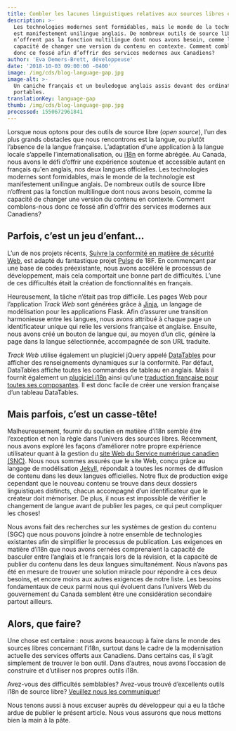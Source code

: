 ```yaml
---
title: Combler les lacunes linguistiques relatives aux sources libres en français
description: >-
  Les technologies modernes sont formidables, mais le monde de la technologie
  est manifestement unilingue anglais. De nombreux outils de source libre
  n’offrent pas la fonction multilingue dont nous avons besoin, comme la
  capacité de changer une version du contenu en contexte. Comment comblons-nous
  donc ce fossé afin d’offrir des services modernes aux Canadiens?
author: 'Eva Demers-Brett, développeuse'
date: '2018-10-03 09:00:00 -0400'
image: /img/cds/blog-language-gap.jpg
image-alt: >-
  Un caniche français et un bouledogue anglais assis devant des ordinateurs
  portables.
translationKey: language-gap
thumb: /img/cds/blog-language-gap.jpg
processed: 1550672961841
---
```


Lorsque nous optons pour des outils de source libre (*open source*), l’un des plus grands obstacles que nous rencontrons est la langue, ou plutôt l’absence de la langue française. L’adaptation d’une application à la langue locale s’appelle l’internationalisation, ou [i18n](https://fr.wikipedia.org/wiki/Internationalisation_(informatique)) en forme abrégée. Au Canada, nous avons le défi d’offrir une expérience soutenue et accessible autant en français qu'en anglais, nos deux langues officielles. Les technologies modernes sont formidables, mais le monde de la technologie est manifestement unilingue anglais. De nombreux outils de source libre n’offrent pas la fonction multilingue dont nous avons besoin, comme la capacité de changer une version du contenu en contexte. Comment comblons-nous donc ce fossé afin d’offrir des services modernes aux Canadiens?

## Parfois, c’est un jeu d’enfant...

L’un de nos projets récents, [Suivre la conformité en matière de sécurité Web](https://cds-snc.github.io/track-web-security-compliance/accueil/), est adapté du fantastique projet [Pulse](https://pulse.cio.gov/) de 18F. En commençant par une base de codes préexistante, nous avons accéléré le processus de développement, mais cela comportait une bonne part de difficultés. L’une de ces difficultés était la création de fonctionnalités en français.

Heureusement, la tâche n’était pas trop difficile. Les pages Web pour l’application *Track Web* sont générées grâce à [Jinja](http://jinja.pocoo.org/docs/2.10/), un langage de modélisation pour les applications Flask. Afin d’assurer une transition harmonieuse entre les langues, nous avons attribué à chaque page un identificateur unique qui relie les versions française et anglaise. Ensuite, nous avons créé un bouton de langue qui, au moyen d’un clic, génère la page dans la langue sélectionnée, accompagnée de son URL traduite.

*Track Web* utilise également un plugiciel jQuery appelé [DataTables](https://datatables.net/) pour afficher des renseignements dynamiques sur la conformité. Par défaut, DataTables affiche toutes les commandes de tableau en anglais. Mais il fournit également un [plugiciel i18n](https://datatables.net/plug-ins/i18n/) ainsi qu’une [traduction française pour toutes ses composantes](https://datatables.net/plug-ins/i18n/French). Il est donc facile de créer une version française d’un tableau DataTables.

## Mais parfois, c’est un casse-tête!

Malheureusement, fournir du soutien en matière d’i18n semble être l’exception et non la règle dans l’univers des sources libres. Récemment, nous avons exploré les façons d’améliorer notre propre expérience utilisateur quant à la gestion du [site Web du Service numérique canadien (SNC)](https://numerique.canada.ca/). Nous nous sommes assurés que le site Web, conçu grâce au langage de modélisation [Jekyll](https://jekyllrb.com/), répondait à toutes les normes de diffusion de contenu dans les deux langues officielles. Notre flux de production exige cependant que le nouveau contenu se trouve dans deux dossiers linguistiques distincts, chacun accompagné d’un identificateur que le créateur doit mémoriser. De plus, il nous est impossible de vérifier le changement de langue avant de publier les pages, ce qui peut compliquer les choses!

Nous avons fait des recherches sur les systèmes de gestion du contenu (SGC) que nous pouvons joindre à notre ensemble de technologies existantes afin de simplifier le processus de publication. Les exigences en matière d’i18n que nous avons cernées comprenaient la capacité de basculer entre l’anglais et le français lors de la révision, et la capacité de publier du contenu dans les deux langues simultanément. Nous n’avons pas été en mesure de trouver une solution miracle pour répondre à ces deux besoins, et encore moins aux autres exigences de notre liste. Les besoins fondamentaux de ceux parmi nous qui évoluent dans l’univers Web du gouvernement du Canada semblent être une considération secondaire partout ailleurs.

## Alors, que faire?

Une chose est certaine : nous avons beaucoup à faire dans le monde des sources libres concernant l’i18n, surtout dans le cadre de la modernisation actuelle des services offerts aux Canadiens. Dans certains cas, il s’agit simplement de trouver le bon outil. Dans d’autres, nous avons l’occasion de construire et d’utiliser nos propres outils i18n.

Avez-vous des difficultés semblables? Avez-vous trouvé d’excellents outils i18n de source libre? [Veuillez nous les communiquer](#contact-us-links)!

Nous tenons aussi à nous excuser auprès du développeur qui a eu la tâche ardue de publier le présent article. Nous vous assurons que nous mettons bien la main à la pâte.

